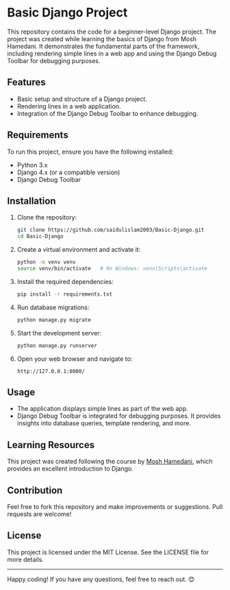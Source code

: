 # Basic Django Project

This repository contains the code for a beginner-level Django project. The project was created while learning the basics of Django from Mosh Hamedani. It demonstrates the fundamental parts of the framework, including rendering simple lines in a web app and using the Django Debug Toolbar for debugging purposes.

## Features
- Basic setup and structure of a Django project.
- Rendering lines in a web application.
- Integration of the Django Debug Toolbar to enhance debugging.

## Requirements
To run this project, ensure you have the following installed:

- Python 3.x
- Django 4.x (or a compatible version)
- Django Debug Toolbar

## Installation
1. Clone the repository:
   ```bash
   git clone https://github.com/saidulislam2003/Basic-Django.git
   cd Basic-Django
   ```

2. Create a virtual environment and activate it:
   ```bash
   python -m venv venv
   source venv/bin/activate   # On Windows: venv\Scripts\activate
   ```

3. Install the required dependencies:
   ```bash
   pip install -r requirements.txt
   ```

4. Run database migrations:
   ```bash
   python manage.py migrate
   ```

5. Start the development server:
   ```bash
   python manage.py runserver
   ```

6. Open your web browser and navigate to:
   ```
   http://127.0.0.1:8000/
   ```

## Usage
- The application displays simple lines as part of the web app.
- Django Debug Toolbar is integrated for debugging purposes. It provides insights into database queries, template rendering, and more.

## Learning Resources
This project was created following the course by [Mosh Hamedani](https://codewithmosh.com/), which provides an excellent introduction to Django.

## Contribution
Feel free to fork this repository and make improvements or suggestions. Pull requests are welcome!

## License
This project is licensed under the MIT License. See the LICENSE file for more details.

---

Happy coding! If you have any questions, feel free to reach out. 😊

